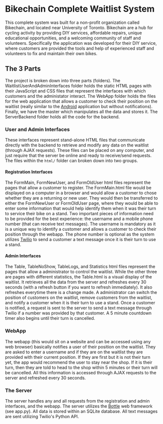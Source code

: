 # Bikechain Complete Waitlist System
This complete system was built for a non-profit organization called Bikechain, and located near University of Toronto. Bikechain are a hub for cycling activity by providing DIY services, affordable repairs, unique educational opportunities, and a welcoming community of staff and volunteers. Specifically the application was developed for their DIY service, where customers are provided the tools and help of experienced staff and volunteers to fix and maintain their own bikes.

## The 3 Parts
The project is broken down into three parts (folders). The WaitlistUserAndAdminInterfaces folder holds the static HTML pages with their JavaScript and CSS files that represent the interfaces with which customers and the administator interact. The WebApp folder holds the files for the web application that allows a customer to check their position on the waitlist (really similar to the [Android](https://github.com/shikkendinner/bikechain-android-app) application but without notifications). Finally, we have the master which manipulates all the data and stores it. The ServerBackend folder holds all the code for the backend.

### User and Admin Interfaces
These interfaces represent stand-alone HTML files that communicate directly with the backend to retrieve and modify any data on the waitlist (through AJAX requests). These files can be placed on any computer, and just require that the server be online and ready to receive/send requests. The files within the `html/` folder can broken down into two groups.

#### Registration Interfaces
The FormMain, FormNewUser, and FormOldUser html files represent the pages that allow a customer to register. The FormMain.html file would be displayed on a computer in a browser and would allow a customer to chose whether they are a returning or new user. They would then be transferred to either the FormNewUser or FormOldUser page, where they would be able to enter some information that would help identify them when it was their turn to service their bike on a stand. Two important pieces of information need to be provided for the best experience: the username and a mobile phone number (that can receive text messages). The username is mandatory as it is a unique way to identify a customer and allows a customer to check their position through the webapp. The phone number is optional as the system utilizes [Twilio](https://www.twilio.com/) to send a customer a text message once it is their turn to use a stand.

#### Admin Interfaces
The Table, TableNoShow, TableLogs, and Statistics html files represent the pages that allow a administrator to control the waitlist. While the other three are pages with different statistics, the Table.html is a visual display of the waitlist. It retrieves all the data from the server and refreshes every 30 seconds (with a refresh button if you want to refresh immediately). It also refreshes everytime there is a change made. A administrator can switch the position of customers on the waitlist, remove customers from the waitlist, and notify a customer when it is their turn to use a stand. Once a customer is notified, a request is sent to the server to send a text message through Twilio if a number was provided by that customer. A 5 minute countdown timer also begins until their turn is cancelled.

### WebApp
The webapp (this would sit on a website and can be accessed using any web browser) basically notifies a user of their position on the waitlist. They are asked to enter a username and if they are on the waitlist they are provided with their current position. If they are first but it is not their turn yet, the app would recommend the user to stay near the shop. If it is their turn, then they are told to head to the shop within 5 minutes or their turn will be cancelled. All this information is accessed through AJAX requests to the server and refreshed every 30 seconds. 

### The Server
The server handles any and all requests from the registration and admin interfaces, and the webapp. The server utilizes the [Bottle](http://bottlepy.org/docs/dev/) web framework (see app.py). All data is stored within an SQLite database. All text messages are sent utilizing Twilio's Python API.
